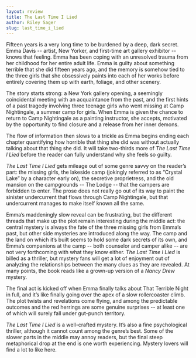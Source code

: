 ```yaml
---
layout: review
title: The Last Time I Lied
author: Riley Sager
slug: last_time_i_lied
---
```


Fifteen years is a very long time to be burdened by a deep, dark secret. Emma Davis -- artist, New Yorker, and first-time art gallery exhibitor -- knows that feeling. Emma has been coping with an unresolved trauma from her childhood for her entire adult life. Emma is guilty about something terrible that she did fifteen years ago, and the memory is somehow tied to the three girls that she obsessively paints into each of her works before entirely covering them up with earth, foliage, and other scenery.

The story starts strong: a New York gallery opening, a seemingly coincidental meeting with an acquaintance from the past, and the first hints of a past tragedy involving three teenage girls who went missing at Camp Nightingale, a summer camp for girls. When Emma is given the chance to return to Camp Nightingale as a painting instructor, she accepts, motivated by the opportunity to find closure and a release from her inner demons.

The flow of information then slows to a trickle as Emma begins ending each chapter quantifying how horrible that thing she did was without actually talking about that thing she did. It will take two-thirds more of *The Last Time I Lied* before the reader can fully understand why she feels so guilty.

*The Last Time I Lied* gets mileage out of some genre savvy on the reader’s part: the missing girls, the lakeside camp (jokingly referred to as “Crystal Lake” by a character early on), the secretive proprietress, and the old mansion on the campgrounds -- The Lodge -- that the campers are forbidden to enter. The prose does not really go out of its way to paint the sinister undercurrent that flows through Camp Nightingale, but that undercurrent manages to make itself known all the same.

Emma’s maddeningly slow reveal can be frustrating, but the different threads that make up the plot remain interesting during the middle act: the central mystery is always the fate of the three missing girls from Emma’s past, but other side mysteries are introduced along the way. The camp and the land on which it’s built seems to hold some dark secrets of its own, and Emma’s companions at the camp -- both counselor and camper alike -- are not very forthcoming with what they know either. *The Last Time I Lied* is billed as a thriller, but mystery fans will get a lot of enjoyment out of analyzing the relationships between the many clues as they are revealed. At many points, the book reads like a grown-up version of a *Nancy Drew* mystery.

The final act is kicked off when Emma finally talks about That Terrible Night in full, and it’s like finally going over the apex of a slow rollercoaster climb. The plot twists and revelations come flying, and among the predictable outcomes and the red herrings are some genuine surprises -- at least one of which will surely fall under gut-punch territory.

*The Last Time I Lied* is a well-crafted mystery. It’s also a fine psychological thriller, although it cannot count among the genre’s best. Some of the slower parts in the middle may annoy readers, but the final steep metaphorical drop at the end is one worth experiencing. Mystery lovers will find a lot to like here.